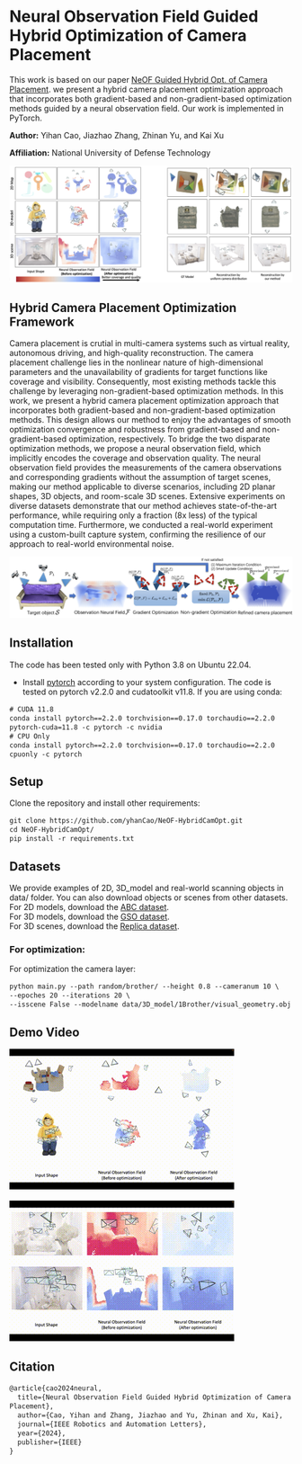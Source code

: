 # Neural Observation Field Guided Hybrid Optimization of Camera Placement

This work is based on our paper [NeOF Guided Hybrid Opt. of Camera Placement](https://ieeexplore.ieee.org/document/10638696). we present a hybrid camera placement optimization approach that incorporates both gradient-based and non-gradient-based optimization methods guided by a neural observation field. Our work is implemented in PyTorch.

**Author:** Yihan Cao, Jiazhao Zhang, Zhinan Yu, and Kai Xu

**Affiliation:** National University of Defense Technology

<img src='img/teaser.jpeg'/>  

## Hybrid Camera Placement Optimization Framework

Camera placement is crutial in multi-camera systems such as virtual reality, autonomous driving, and high-quality reconstruction. The camera placement challenge lies in the nonlinear nature of high-dimensional parameters and the unavailability of gradients for target functions like coverage and visibility. Consequently, most existing methods tackle this challenge by leveraging non-gradient-based optimization methods. In this work, we present a hybrid camera placement optimization approach that incorporates both gradient-based and non-gradient-based optimization methods. This design allows our method to enjoy the advantages of smooth optimization convergence and robustness from gradient-based and non-gradient-based optimization, respectively. To bridge the two disparate optimization methods, we propose a neural observation field, which implicitly encodes the coverage and observation quality. The neural observation field provides the measurements of the camera observations and corresponding gradients without the assumption of target scenes, making our method applicable to diverse scenarios, including 2D planar shapes, 3D objects, and room-scale 3D scenes. Extensive experiments on diverse datasets demonstrate that our method achieves state-of-the-art performance, while requiring only a fraction (8x less) of the typical computation time. Furthermore, we conducted a real-world experiment using a custom-built capture system, confirming the resilience of our approach to real-world environmental noise.

<img src='img/pipeline.jpeg'/>



## Installation

The code has been tested only with Python 3.8 on Ubuntu 22.04.


- Install [pytorch](https://pytorch.org/) according to your system configuration. The code is tested on pytorch v2.2.0 and cudatoolkit v11.8. If you are using conda:
```
# CUDA 11.8
conda install pytorch==2.2.0 torchvision==0.17.0 torchaudio==2.2.0 pytorch-cuda=11.8 -c pytorch -c nvidia
# CPU Only
conda install pytorch==2.2.0 torchvision==0.17.0 torchaudio==2.2.0 cpuonly -c pytorch
```
## Setup
Clone the repository and install other requirements:
```
git clone https://github.com/yhanCao/NeOF-HybridCamOpt.git
cd NeOF-HybridCamOpt/
pip install -r requirements.txt
```


## Datasets  
We provide examples of 2D, 3D_model and real-world scanning objects in data/ folder. You can also download objects or scenes from other datasets.  
For 2D models, download the [ABC dataset](https://deep-geometry.github.io/abc-dataset/).  
For 3D models, download the [GSO dataset](https://huggingface.co/datasets/SEU-WYL/GSO-SAD/tree/main).  
For 3D scenes, download the [Replica dataset](https://github.com/facebookresearch/Replica-Dataset).



### For optimization: 
For optimization the camera layer:
```
python main.py --path random/brother/ --height 0.8 --cameranum 10 \
--epoches 20 --iterations 20 \
--isscene False --modelname data/3D_model/1Brother/visual_geometry.obj 
```


## Demo Video

![model](img/model.gif) &nbsp;&nbsp;&nbsp;&nbsp;&nbsp;&nbsp;&nbsp;&nbsp;&nbsp;&nbsp;&nbsp;&nbsp;&nbsp;&nbsp;&nbsp;&nbsp;&nbsp;&nbsp;&nbsp;&nbsp;&nbsp;&nbsp;&nbsp;&nbsp;&nbsp;&nbsp;&nbsp;&nbsp;&nbsp;&nbsp;&nbsp;&nbsp;![scene](img/scene.gif)

## Citation
```
@article{cao2024neural,
  title={Neural Observation Field Guided Hybrid Optimization of Camera Placement},
  author={Cao, Yihan and Zhang, Jiazhao and Yu, Zhinan and Xu, Kai},
  journal={IEEE Robotics and Automation Letters},
  year={2024},
  publisher={IEEE}
}
```
